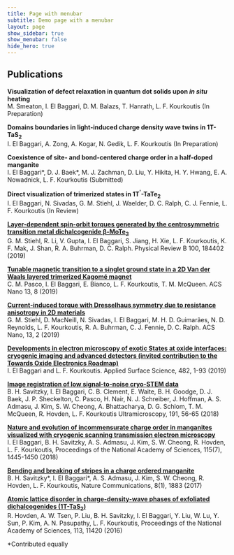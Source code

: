 ```yaml
---
title: Page with menubar
subtitle: Demo page with a menubar
layout: page
show_sidebar: true
show_menubar: false
hide_hero: true
---
```


## Publications

**Visualization of defect relaxation in quantum dot solids upon <em>in situ</em> heating**<br/>
M. Smeaton, I. El Baggari, D. M. Balazs, T. Hanrath, L. F. Kourkoutis (In Preparation) 

**Domains boundaries in light-induced charge density wave twins in 1T-TaS<sub>2</sub>**<br/>
I. El Baggari, A. Zong, A. Kogar, N. Gedik, L. F. Kourkoutis (In Preparation) 

**Coexistence of site- and bond-centered charge order in a half-doped manganite**<br/>
I. El Baggari\*, D. J. Baek\*, M. J. Zachman, D. Liu, Y. Hikita, H. Y. Hwang, E. A. Nowadnick, L. F. Kourkoutis (Submitted) 

**Direct visualization of trimerized states in 1T<sup>'</sup>-TaTe<sub>2</sub>**<br/>
I. El Baggari, N. Sivadas, G. M. Stiehl, J. Waelder, D. C. Ralph, C. J. Fennie, L. F. Kourkoutis (In Review)

[**Layer-dependent spin-orbit torques generated by the centrosymmetric transition metal dichalcogenide β-MoTe<sub>2</sub>**](https://journals.aps.org/prb/abstract/10.1103/PhysRevB.100.184402)<br/>
G. M. Stiehl, R. Li, V. Gupta, I. El Baggari, S. Jiang, H. Xie, L. F. Kourkoutis, K. F. Mak, J. Shan, R. A. Buhrman, D. C. Ralph.  Physical Review B 100, 184402 (2019)

[**Tunable magnetic transition to a singlet ground state in a 2D Van der Waals layered trimerized Kagomé magnet**](https://pubs.acs.org/doi/10.1021/acsnano.9b04392)<br/>
C. M. Pasco, I. El Baggari, E. Bianco, L. F. Kourkoutis, T. M. McQueen. ACS Nano 13, 8 (2019)

[**Current-induced torque with Dresselhaus symmetry due to resistance anisotropy in 2D materials**](https://pubs.acs.org/doi/abs/10.1021/acsnano.8b09663)<br/>
G. M. Stiehl, D. MacNeill, N. Sivadas, I. El Baggari, M. H. D. Guimarães, N. D. Reynolds, L. F. Kourkoutis, R. A. Buhrman, C. J. Fennie, D. C. Ralph. ACS Nano, 13, 2 (2019)

[**Developments in electron microscopy of exotic States at oxide interfaces: cryogenic imaging and advanced detectors (invited contribution to the Towards Oxide Electronics Roadmap)**](https://www.sciencedirect.com/science/article/pii/S0169433219309432?via%3Dihub)<br/>
I. El Baggari and L. F. Kourkoutis. Applied Surface Science, 482, 1-93 (2019)

[**Image registration of low signal-to-noise cryo-STEM data**](https://www.sciencedirect.com/science/article/pii/S0304399117304369)<br/>
B. H. Savitzky, I. El Baggari, C. B. Clement, E. Waite, B. H. Goodge, D. J. Baek, J. P. Sheckelton, C. Pasco, H. Nair, N. J. Schreiber, J. Hoffman, A. S. Admasu, J. Kim, S. W. Cheong, A. Bhattacharya, D. G. Schlom, T. M. McQueen, R. Hovden, L. F. Kourkoutis Ultramicroscopy, 191, 56-65 (2018)

[**Nature and evolution of incommensurate charge order in manganites visualized with cryogenic scanning transmission electron microscopy**](http://www.pnas.org/content/early/2018/01/29/1714901115)<br/>
I. El Baggari, B. H. Savitzky, A. S. Admasu, J. Kim, S. W. Cheong, R. Hovden, L. F. Kourkoutis, Proceedings of the National Academy of Sciences, 115(7), 1445-1450 (2018)

[**Bending and breaking of stripes in a charge ordered manganite**](https://www.nature.com/articles/s41467-017-02156-1)<br/>
B. H. Savitzky\*, I. El Baggari\*, A. S. Admasu, J. Kim, S. W. Cheong, R. Hovden, L. F. Kourkoutis, Nature Communications, 8(1), 1883 (2017) 

[**Atomic lattice disorder in charge-density-wave phases of exfoliated dichalcogenides (1T-TaS<sub>2</sub>)**](http://www.pnas.org/content/113/41/11420)<br/>
R. Hovden, A. W. Tsen, P. Liu, B. H. Savitzky, I. El Baggari, Y. Liu, W. Lu, Y. Sun, P. Kim, A. N. Pasupathy, L. F. Kourkoutis, Proceedings of the National Academy of Sciences, 113, 11420 (2016)


\*Contributed equally



